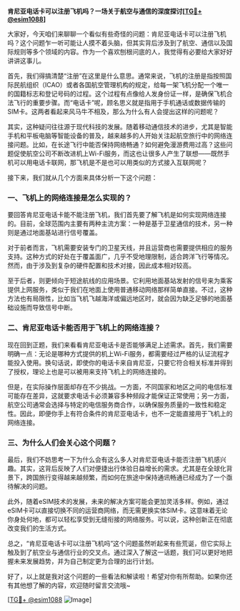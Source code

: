 **肯尼亚电话卡可以注册飞机吗？一场关于航空与通信的深度探讨[[TG💪+ @esim1088](https://t.me/s/esim1088)]**

大家好，今天咱们来聊聊一个看似有些奇怪的问题：肯尼亚电话卡可以注册飞机吗？这个问题乍一听可能让人摸不着头脑，但其实背后涉及到了航空、通信以及国际规则等多个领域的内容。作为一个喜欢刨根问底的人，我觉得有必要给大家好好讲讲这事儿。

首先，我们得搞清楚“注册”在这里是什么意思。通常来说，飞机的注册是指按照国际民航组织（ICAO）或者各国航空管理机构的规定，给每一架飞机分配一个唯一的国籍标志和登记号码的过程。这个过程有点像给人发身份证一样，是确保飞机合法飞行的重要步骤。而“电话卡”呢，顾名思义就是指用于手机通话或数据传输的SIM卡。这两者看起来风马牛不相及，那么为什么有人会提出这样的问题呢？

其实，这种疑问往往源于现代科技的发展。随着移动通信技术的进步，尤其是智能手机和平板电脑等智能设备的普及，越来越多的人开始关注起航空旅行中的网络连接问题。比如，在长途飞行中能否保持网络畅通？如何避免漫游费用过高？这些问题促使航空公司不断改进机上Wi-Fi服务，而这也让很多人产生了联想——既然手机可以用电话卡联网，那飞机是不是也可以用类似的方式接入互联网呢？

接下来，我们就从几个方面来具体分析一下这个问题：

### 一、飞机上的网络连接是怎么实现的？
要回答肯尼亚电话卡能不能注册飞机，我们首先要了解飞机是如何实现网络连接的。目前，全球范围内主要有两种主流方案：一种是基于卫星通信的技术，另一种则是通过地面基站进行信号覆盖。

对于前者而言，飞机需要安装专门的卫星天线，并且运营商也需要提供相应的服务支持。这种方式的好处在于覆盖面广，几乎不受地理限制，适合跨洋飞行等情况。然而，由于涉及到复杂的硬件配置和技术对接，因此成本相对较高。

至于后者，则更倾向于短途航线的应用场景。它利用地面基站发射的信号来为乘客提供上网服务，类似于我们在地面上使用普通移动网络那样简单直接。不过，这种方法也有局限性，比如当飞机飞越海洋或偏远地区时，就会因为缺乏足够的地面基础设施而导致信号中断。

### 二、肯尼亚电话卡能否用于飞机上的网络连接？
现在回到正题，我们来看看肯尼亚电话卡是否能够满足上述需求。首先，我们需要明确一点：无论是哪种方式提供的机上Wi-Fi服务，都需要经过严格的认证流程才能投入使用。换句话说，即使你的电话卡来自肯尼亚，只要它符合相关标准并得到了授权，理论上也是可以被用来支持飞机上的网络连接的。

但是，在实际操作层面却存在不少挑战。一方面，不同国家和地区之间的电信标准可能存在差异，这就要求电话卡必须兼容多种频段才能保证正常使用；另一方面，航空公司通常会选择与特定的电信服务商合作，以确保服务质量的一致性和稳定性。因此，即便你手上有符合条件的肯尼亚电话卡，也不一定能直接用于飞机上的网络连接。

### 三、为什么人们会关心这个问题？
最后，我们不妨思考一下为什么会有这么多人对肯尼亚电话卡能否注册飞机感兴趣。其实，这背后反映了人们对便捷出行体验日益增长的需求。尤其是在全球化背景下，跨国旅行变得越来越频繁，而如何在旅途中保持通讯畅通已经成为了一个亟待解决的问题。

此外，随着eSIM技术的发展，未来的解决方案可能会更加灵活多样。例如，通过eSIM卡可以直接切换不同的运营商网络，而无需更换实体SIM卡。这意味着无论你身处何地，都可以轻松享受到无缝衔接的网络服务。可以说，这种创新正在彻底改变我们的生活方式。

总之，“肯尼亚电话卡可以注册飞机吗”这个问题虽然听起来有些荒诞，但它实际上触及到了航空业与通信行业的交叉点。通过深入了解这一话题，我们可以更好地把握未来发展趋势，并为自己制定更为合理的出行计划。

好了，以上就是我对这个问题的一些看法和解读啦！希望对你有所帮助。如果你还有其他想了解的内容，欢迎随时留言交流哦~

[[TG💪+ @esim1088](https://t.me/s/esim1088) ![Image](https://i.postimg.cc/4NQfJmqS/Snipaste-2025-05-13-00-14-12.png)]